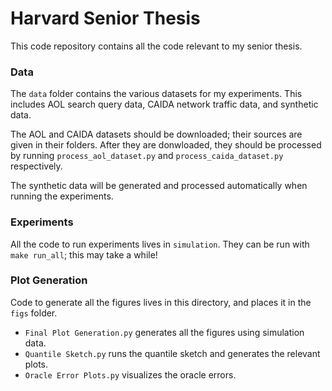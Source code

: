# Harvard Senior Thesis

This code repository contains all the code relevant to my senior thesis.

### Data

The `data` folder contains the various datasets for my experiments. This includes AOL search query data, CAIDA network traffic data, and synthetic data.

The AOL and CAIDA datasets should be downloaded; their sources are given in their folders. After they are donwloaded, they should be processed by running `process_aol_dataset.py` and `process_caida_dataset.py` respectively.

The synthetic data will be generated and processed automatically when running the experiments.

### Experiments

All the code to run experiments lives in `simulation`. They can be run with `make run_all`; this may take a while!

### Plot Generation

Code to generate all the figures lives in this directory, and places it in the `figs` folder.
- `Final Plot Generation.py` generates all the figures using simulation data.
- `Quantile Sketch.py` runs the quantile sketch and generates the relevant plots.
- `Oracle Error Plots.py` visualizes the oracle errors.
